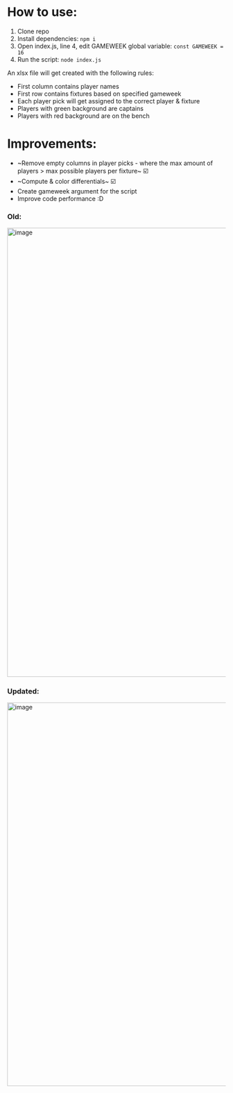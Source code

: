 # How to use:
1. Clone repo
2. Install dependencies:
`npm i`
3. Open index.js, line 4, edit GAMEWEEK global variable:
`const GAMEWEEK = 16`
4. Run the script:
`node index.js`

An xlsx file will get created with the following rules:
- First column contains player names
- First row contains fixtures based on specified gameweek
- Each player pick will get assigned to the correct player & fixture
- Players with green background are captains
- Players with red background are on the bench


# Improvements:
- ~Remove empty columns in player picks - where the max amount of players > max possible players per fixture~ ☑️
- ~Compute & color differentials~ ☑️
- Create gameweek argument for the script
- Improve code performance :D

### Old:
<img width="1036" alt="image" src="https://user-images.githubusercontent.com/24357659/209521843-b2434a49-160d-4901-a7b9-e655fd520048.png">

### Updated:
<img width="885" alt="image" src="https://user-images.githubusercontent.com/24357659/210437286-47b1c3fa-097f-4be8-a3e6-e399291b342e.png">
